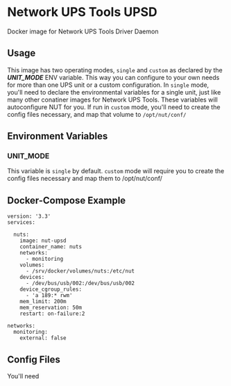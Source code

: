 # Network UPS Tools UPSD

Docker image for Network UPS Tools Driver Daemon

## Usage

This image has two operating modes, `single` and `custom` as declared by the ***UNIT_MODE*** ENV variable.
This way you can configure to your own needs for more than one UPS unit or a custom configuration.
In `single` mode, you'll need to declare the environmental variables for a single unit, just like many other
conatiner images for Network UPS Tools.  These variables will autoconfigure NUT for you.
If run in `custom` mode, you'll need to create the config files necessary, and map that volume to `/opt/nut/conf/`

## Environment Variables
### UNIT_MODE
This variable is `single` by default.
`custom` mode will require you to create the config files necessary and map them to /opt/nut/conf/


## Docker-Compose Example

```console
version: '3.3'
services:
  
  nuts:
    image: nut-upsd
    container_name: nuts
    networks:
      - monitoring
    volumes:
      - /srv/docker/volumes/nuts:/etc/nut
    devices:
      - /dev/bus/usb/002:/dev/bus/usb/002
    device_cgroup_rules:
      - 'a 189:* rwm'
    mem_limit: 200m
    mem_reservation: 50m
    restart: on-failure:2
    
networks:
  monitoring:
    external: false
```

## Config Files

You'll need
